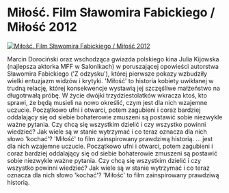 Miłość. Film Sławomira Fabickiego / Miłość 2012 
=============
[![Miłość. Film Sławomira Fabickiego / Miłość 2012 ](http://vidos.pl/images/player.gif)](http://vidos.pl/milosc-film-slawomira-fabickiego-milosc-2012)

 Marcin Dorociński oraz wschodząca gwiazda polskiego kina Julia Kijowska (najlepsza aktorka MFF w Salonikach) w poruszającej opowieści autorstwa Sławomira Fabickiego ('Z odzysku'), której pierwsze pokazy wzbudziły wielki entuzjazm widzów i krytyki. 'Miłość' to historia kobiety uwikłanej w trudną relację, której konsekwencje wystawią jej szczęśliwe małżeństwo na długotrwałą próbę. W życie dwójki trzydziestolatków wkracza ktoś, kto sprawi, że będą musieli na nowo określić, czym jest dla nich wzajemne uczucie. Początkowo ufni i otwarci, potem zagubieni i coraz bardziej oddalający się od siebie bohaterowie zmuszeni są postawić sobie niezwykle ważne pytania. Czy chcą się wszystkim dzielić i czy wszystko powinni wiedzieć? Jak wiele są w stanie wytrzymać i co teraz oznacza dla nich słowo 'kochać'? 'Miłość' to film zainspirowany prawdziwą historią.   ... jest dla nich wzajemne uczucie. Początkowo ufni i otwarci, potem zagubieni i coraz bardziej oddalający się od siebie bohaterowie zmuszeni są postawić sobie niezwykle ważne pytania. Czy chcą się wszystkim dzielić i czy wszystko powinni wiedzieć? Jak wiele są w stanie wytrzymać i co teraz oznacza dla nich słowo 'kochać'? 'Miłość' to film zainspirowany prawdziwą historią.
